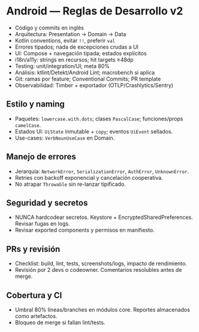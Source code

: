 # Android — Reglas de Desarrollo v2

- Código y commits en inglés
- Arquitectura: Presentation → Domain → Data
- Kotlin conventions, evitar `!!`, preferir `val`
- Errores tipados; nada de excepciones crudas a UI
- UI: Compose + navegación tipada; estados explícitos
- i18n/a11y: strings en recursos; hit targets ≥48dp
- Testing: unit/integration/UI; meta 80%
- Análisis: ktlint/Detekt/Android Lint; macrobench si aplica
- Git: ramas por feature; Conventional Commits; PR template
- Observabilidad: Timber + exportador (OTLP/Crashlytics/Sentry)

## Estilo y naming
- Paquetes: `lowercase.with.dots`; clases `PascalCase`; funciones/props `camelCase`.
- Estados UI: `UiState` inmutable + `copy`; eventos `UiEvent` sellados.
- Use-cases: `VerbNounUseCase` en Domain.

## Manejo de errores
- Jerarquía: `NetworkError`, `SerializationError`, `AuthError`, `UnknownError`.
- Retries con backoff exponencial y cancelación cooperativa.
- No atrapar `Throwable` sin re-lanzar tipificado.

## Seguridad y secretos
- NUNCA hardcodear secretos. Keystore + EncryptedSharedPreferences. Revisar fugas en logs.
- Revisar exported components y permisos en manifiesto.

## PRs y revisión
- Checklist: build, lint, tests, screenshots/logs, impacto de rendimiento.
- Revisión por 2 devs o codeowner. Comentarios resolubles antes de merge.

## Cobertura y CI
- Umbral 80% líneas/branches en módulos core. Reportes almacenados como artefactos.
- Bloqueo de merge si fallan lint/tests.
